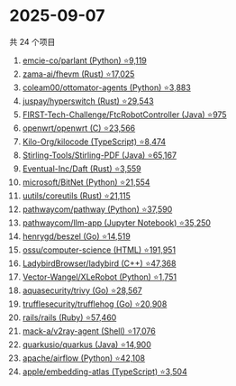 # 2025-09-07

共 24 个项目

<!-- BEGIN GITHUB -->
<!-- 最后更新时间 2025-09-07 23:07:23 +0800 -->
1. [emcie-co/parlant (Python) ⭐9,119](https://github.com/emcie-co/parlant)
1. [zama-ai/fhevm (Rust) ⭐17,025](https://github.com/zama-ai/fhevm)
1. [coleam00/ottomator-agents (Python) ⭐3,883](https://github.com/coleam00/ottomator-agents)
1. [juspay/hyperswitch (Rust) ⭐29,543](https://github.com/juspay/hyperswitch)
1. [FIRST-Tech-Challenge/FtcRobotController (Java) ⭐975](https://github.com/FIRST-Tech-Challenge/FtcRobotController)
1. [openwrt/openwrt (C) ⭐23,566](https://github.com/openwrt/openwrt)
1. [Kilo-Org/kilocode (TypeScript) ⭐8,474](https://github.com/Kilo-Org/kilocode)
1. [Stirling-Tools/Stirling-PDF (Java) ⭐65,167](https://github.com/Stirling-Tools/Stirling-PDF)
1. [Eventual-Inc/Daft (Rust) ⭐3,559](https://github.com/Eventual-Inc/Daft)
1. [microsoft/BitNet (Python) ⭐21,554](https://github.com/microsoft/BitNet)
1. [uutils/coreutils (Rust) ⭐21,115](https://github.com/uutils/coreutils)
1. [pathwaycom/pathway (Python) ⭐37,590](https://github.com/pathwaycom/pathway)
1. [pathwaycom/llm-app (Jupyter Notebook) ⭐35,250](https://github.com/pathwaycom/llm-app)
1. [henrygd/beszel (Go) ⭐14,519](https://github.com/henrygd/beszel)
1. [ossu/computer-science (HTML) ⭐191,951](https://github.com/ossu/computer-science)
1. [LadybirdBrowser/ladybird (C++) ⭐47,368](https://github.com/LadybirdBrowser/ladybird)
1. [Vector-Wangel/XLeRobot (Python) ⭐1,751](https://github.com/Vector-Wangel/XLeRobot)
1. [aquasecurity/trivy (Go) ⭐28,567](https://github.com/aquasecurity/trivy)
1. [trufflesecurity/trufflehog (Go) ⭐20,908](https://github.com/trufflesecurity/trufflehog)
1. [rails/rails (Ruby) ⭐57,460](https://github.com/rails/rails)
1. [mack-a/v2ray-agent (Shell) ⭐17,076](https://github.com/mack-a/v2ray-agent)
1. [quarkusio/quarkus (Java) ⭐14,900](https://github.com/quarkusio/quarkus)
1. [apache/airflow (Python) ⭐42,108](https://github.com/apache/airflow)
1. [apple/embedding-atlas (TypeScript) ⭐3,504](https://github.com/apple/embedding-atlas)
<!-- END GITHUB -->